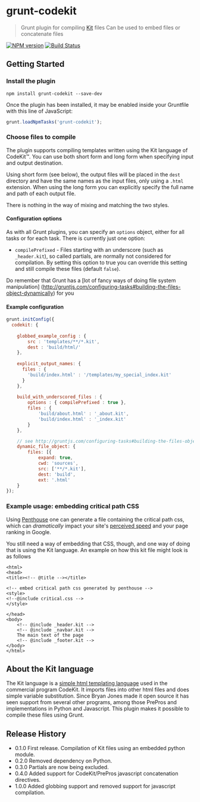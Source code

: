 # grunt-codekit
> Grunt plugin for compiling [Kit](http://incident57.com/codekit/help.html#kit) files
> Can be used to embed files or concatenate files

[![NPM version](https://badge.fury.io/js/grunt-codekit.svg)](http://badge.fury.io/js/grunt-codekit)
[![Build Status](https://travis-ci.org/fatso83/grunt-codekit.svg?branch=master)](https://travis-ci.org/fatso83/grunt-codekit)

## Getting Started

### Install the plugin

```shell
npm install grunt-codekit --save-dev
```

Once the plugin has been installed, it may be enabled inside your Gruntfile with this line of JavaScript:

```js
grunt.loadNpmTasks('grunt-codekit');
```

### Choose files to compile

The plugin supports compiling templates written using the Kit language of CodeKit&trade;. You can use both short form
and long form when specifying input and output destination.

Using short form (see below), the output files will be placed in the `dest` directory
and have the same names as the input files, only using a `.html` extension. When using
the long form you can explicitly specify the full name and path of each output file.

There is nothing in the way of mixing and matching the two styles.

#### Configuration options
As with all Grunt plugins, you can specify an `options` object, either for all tasks 
or for each task. There is currently just one option:

- `compilePrefixed` - Files starting with an underscore (such as `_header.kit`), 
so called partials, are normally not considered for compilation. By setting this option
 to true you can override this setting and still compile these files (default `false`).

Do remember that Grunt has a [lot of fancy ways of doing file system manipulation]
(http://gruntjs.com/configuring-tasks#building-the-files-object-dynamically) for you


#### Example configuration

```js
grunt.initConfig({
  codekit: {
  
    globbed_example_config : {
        src : 'templates/**/*.kit',
        dest : 'build/html/'
    },
    
    explicit_output_names: {
      files : {
        'build/index.html' : '/templates/my_special_index.kit'
      }
    },
    
    build_with_underscored_files : {
        options : { compilePrefixed : true },
        files : {
            'build/about.html' : '_about.kit',
            'build/index.html' : '_index.kit'
        }
    },

    // see http://gruntjs.com/configuring-tasks#building-the-files-object-dynamically
    dynamic_file_object: {
        files: [{
            expand: true,
            cwd: 'sources',
            src: ['**/*.kit'],
            dest: 'build',
            ext: '.html'
    }
});
```

### Example usage: embedding critical path CSS
Using [Penthouse](https://github.com/fatso83/grunt-penthouse) one can generate a file containing the 
critical path css, which can *dramatically* impact your site's [perceived speed](http://addyosmani.com/blog/tag/critical-path-css/) and your page ranking in Google.

You still need a way of embedding that CSS, though, and one way of doing that is using the Kit language. An 
example on how this kit file might look is as follows

```
<html>
<head>
<title><!-- @title --></title>

<!-- embed critical path css generated by penthouse -->
<style>
<!--@include critical.css -->
</style>

</head>
<body>
    <!-- @include _header.kit -->
    <!-- @include _navbar.kit -->
    The main text of the page
    <!-- @include _footer.kit -->
</body>
</html>
```

## About the Kit language
The Kit language is a [simple html templating language](https://incident57.com/codekit/help.html#kit) used 
in the commercial program CodeKit. It imports files into other html files and does simple variable substitution. 
Since Bryan Jones made it open source it has seen support from several other programs, among those PrePros and 
implementations in Python and Javascript. This plugin makes it possible to compile these files using Grunt.

## Release History
- 0.1.0 First release. Compilation of Kit files using an embedded python module.
- 0.2.0 Removed dependency on Python.
- 0.3.0 Partials are now being excluded.
- 0.4.0 Added support for CodeKit/PrePros javascript concatenation directives.
- 1.0.0 Added globbing support and removed support for javascript compilation.
